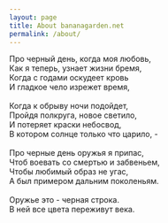 ```yaml
---
layout: page
title: About bananagarden.net
permalink: /about/
---
```


<section class="aboutAll">
	<div>
			<p>
	Про черный день, когда моя любовь, <br>
	Как я теперь, узнает жизни бремя,<br>
	Когда с годами оскудеет кровь<br>
	И гладкое чело изрежет время, <br><br>
	Когда к обрыву ночи подойдет, <br>
	Пройдя полкруга, новое светило, <br>
	И потеряет краски небосвод, <br>
	В котором солнце только что царило, - <br><br>
	Про черные день оружья я припас, <br>
	Чтоб воевать со смертью и забвеньем, <br>
	Чтобы любимый образ не угас, <br>
	А был примером дальним поколеньям.<br><br>
	Оружье это - черная строка.<br>
	В ней все цвета переживут века. <br>
	</p>
	</div>
</section>
